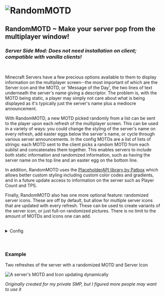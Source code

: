 # <img src="https://github.com/firenh/random_motd/blob/master/src/main/resources/assets/modid/logo_md.png?raw=true" alt="RandomMOTD">

## RandomMOTD ~ Make your server pop from the multiplayer window!

### _Server Side Mod: Does not need installation on client; compatible with vanilla clients!_

<br>

Minecraft Servers have a few precious options available to them to display information on the multiplayer screen--the most important of which are the Server icon and the MOTD, or 'Message of the Day', the two lines of text underneath the server's name giving a descriptor. The problem is, with the MOTD being static, a player may simply not care about what is being displayed as it's typically just the server's name plus a mediocre announcement. 

With RandomMOTD, a new MOTD picked randomly from a list can be sent to the player upon each refresh of the multiplayer screen. This can be used in a variety of ways: you could change the styling of the server's name on every refresh, add easter eggs below the server's name, or cycle through various server announcements. In the config MOTDs are a list of lists of strings: each MOTD sent to the client picks a random MOTD from each sublist and concatenates them together. This enables servers to include both static information and randomized information, such as having the server name on the top line and an easter egg on the bottom line.

In addition, RandomMOTD uses the [PlaceholderAPI library by Patbox](https://placeholders.pb4.eu/) which allows better custom styling including custom color codes and gradients, and in a future update access to information on the server such as Player Count and TPS.

Finally, RandomMOTD also has one more optional feature: randomized server icons. These are off by default, but allow for multiple server icons that are updated with every refresh. These can be used to create variants of the server icon, or just full-on randomized pictures. There is no limit to the amount of MOTDs and icons one can add.

<br>

<details>
    <summary>Config</summary>
The Config file, found in `./config/random_motd.json`, includes 4 options. The config can be reloaded by running the `/reload` command ingame. (Does not modify the vanilla `/reload` command, just hooks on to it).
<br>

* `"motds"`: A list of lists of possible MOTDs. The mod will pick a random MOTD from every part of the list and concatenate them, producing a full MOTD. This feature is mainly so, if you would like to contain a static part of information independent from a random one, you can.

* `"use_randomized_icons"`: A boolean either enabling or disabling the randomized icon feature. Defaults to `false`.

* `"icons"`: A list of paths to server icons. Much like default server icons, they must be 64x64 PNG images.

* `"log_when_loaded"`: A boolean telling whether or not to log for every reload. On by default.

* `"CONFIG_VERSION_DO_NOT_TOUCH_PLS"`: Mod version--please do not touch it.

</details>
<br>
<br>

### Example
Two refreshes of the server with a randomized MOTD and Server Icon

<img src="https://github.com/firenh/random_motd/blob/master/src/main/resources/assets/modid/example.png?raw=true" alt="A server's MOTD and Icon updating dynamically">

_Originally created for my private SMP, but I figured more people may want to use it_